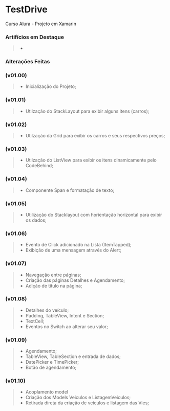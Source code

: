 # TestDrive
Curso Alura - Projeto em Xamarin

### Artifícios em Destaque
> * 

### Alterações Feitas
### (v01.00)
> * Inicialização do Projeto;

### (v01.01)
> * Utilzação do StackLayout para exibir alguns itens (carros);

### (v01.02)
> * Utilzação da Grid para exibir os carros e seus respectivos preços;

### (v01.03)
> * Utilzação do ListView para exibir os itens dinamicamente pelo CodeBehind;

### (v01.04)
> * Componente Span e formatação de texto;

### (v01.05)
> * Utilização do Stacklayout com horientação horizontal para exibir os dados;

### (v01.06)
> * Evento de Click adicionado na Lista (ItemTapped);
> * Exibição de uma mensagem através do Alert;

### (v01.07)
> * Navegação entre páginas;
> * Criação das páginas Detalhes e Agendamento;
> * Adição de título na página;

### (v01.08)
> * Detalhes do veículo;
> * Padding, TableView, Intent e Section;
> * TextCell;
> * Eventos no Switch ao alterar seu valor;

### (v01.09)
> * Agendamento;
> * TableView, TableSection e entrada de dados;
> * DatePicker e TimePicker;
> * Botão de agendamento;

### (v01.10)
> * Acoplamento model
> * Criação dos Models Veiculos e ListagemVeiculos;
> * Retirada direta da criação de veículos e listagem das Vies;
